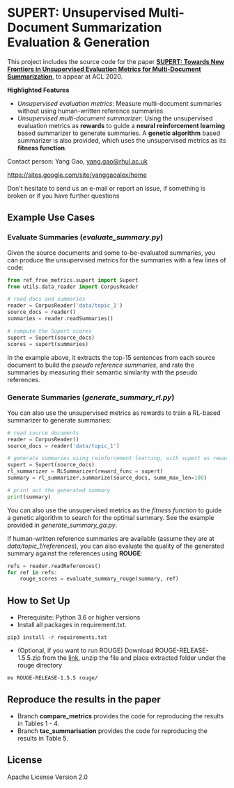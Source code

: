 # SUPERT: Unsupervised Multi-Document Summarization Evaluation & Generation

This project includes the source code for the paper [**SUPERT: Towards New Frontiers in Unsupervised Evaluation Metrics for Multi-Document Summarization**](https://arxiv.org/abs/2005.03724), to appear at ACL 2020.

**Highlighted Features**

* *Unsupervised evaluation metrics*: Measure multi-document summaries without using human-written reference summaries
* *Unsupervised multi-document summarizer*: Using the unsupervised evaluation metrics as **rewards** to guide a **neural reinforcement learning** based summarizer to generate summaries. A **genetic algorithm** based summarizer is also provided, which uses the unsupervised metrics as its **fitness function**.


Contact person: Yang Gao, yang.gao@rhul.ac.uk

https://sites.google.com/site/yanggaoalex/home

Don't hesitate to send us an e-mail or report an issue, if something is broken or if you have further questions

## Example Use Cases

### Evaluate Summaries (*evaluate_summary.py*)
Given the source documents and some to-be-evaluated summaries, you can produce the unsupervised metrics for the summaries with a few lines of code:

```python
from ref_free_metrics.supert import Supert
from utils.data_reader import CorpusReader

# read docs and summaries
reader = CorpusReader('data/topic_1')
source_docs = reader()
summaries = reader.readSummaries() 

# compute the Supert scores
supert = Supert(source_docs) 
scores = supert(summaries)
```
In the example above, it extracts the top-15 sentences from each source document
to build the *pseudo reference summaries*, and rate the summaries
by measuring their semantic similarity with the pseudo references.

### Generate Summaries (*generate_summary_rl.py*) 
You can also use the unsupervised metrics as rewards to train a RL-based summarizer to generate summaries:

```python
# read source documents
reader = CorpusReader()
source_docs = reader('data/topic_1')

# generate summaries using reinforcement learning, with supert as reward function
supert = Supert(source_docs)
rl_summarizer = RLSummarizer(reward_func = supert)
summary = rl_summarizer.summarize(source_docs, summ_max_len=100)

# print out the generated summary
print(summary)
```
You can also use the unsupervised metrics as the *fitness function* to guide a genetic algorithm to search for the optimal summary. See the example provided in *generate_summary_ga.py*.

If human-written reference summaries are available (assume they are at *data/topic_1/references*), you can also evaluate the quality of the generated summary against the references using **ROUGE**:

```python
refs = reader.readReferences() 
for ref in refs:
    rouge_scores = evaluate_summary_rouge(summary, ref)
```

## How to Set Up 
* Prerequisite: Python 3.6 or higher versions
* Install all packages in requirement.txt.
```shell script
pip3 install -r requirements.txt
```
* (Optional, if you want to run ROUGE) Download ROUGE-RELEASE-1.5.5.zip from the [link](https://drive.google.com/file/d/1eq4WD1rsCzAFhKmgI8cSeGqHEYYIFhGJ/view?usp=sharing), unzip the file and place extracted folder under the rouge directory
```shell script
mv ROUGE-RELEASE-1.5.5 rouge/
```

## Reproduce the results in the paper
* Branch **compare\_metrics** provides the code for reproducing the results in Tables 1 - 4. 
* Branch **tac\_summarisation** provides the code for reproducing the results in Table 5.

## License
Apache License Version 2.0
